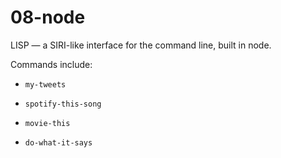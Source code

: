 # 08-node
LISP — a SIRI-like interface for the command line, built in node.

Commands include:

 * `my-tweets`

* `spotify-this-song`

* `movie-this`

* `do-what-it-says`
